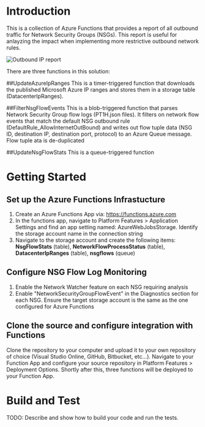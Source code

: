 # Introduction
This is a collection of Azure Functions that provides a report of all outbound traffic for Network Security Groups (NSGs). This report is useful for anlayzing the impact when implementing more restrictive outbound network rules.

![Outbound IP report](/images/outbount-ip-report.png)

There are three functions in this solution:

##UpdateAzureIpRanges
This is a timer-triggered function that downloads the published Microsoft Azure IP ranges and stores them in a storage table (DatacenterIpRanges).

##FilterNsgFlowEvents
This is a blob-triggered function that parses Network Security Group flow logs (PT1H.json files). It filters on network flow events that match the default NSG outbound rule (DefaultRule_AllowInternetOutBound) and writes out flow tuple data (NSG ID, destination IP, destination port, protocol) to an Azure Queue message. Flow tuple ata is de-duplicated 

##UpdateNsgFlowStats
This is a queue-triggered function

# Getting Started

## Set up the Azure Functions Infrastucture
1.  Create an Azure Functions App via: https://functions.azure.com
2.	In the functions app, navigate to Platform Features > Application Settings and find an app setting named: AzureWebJobsStorage. Identify the storage account name in the connection string
3.  Navigate to the storage account and create the following items: **NsgFlowStats** (table), **NetworkFlowProcessStatus** (table), **DatacenterIpRanges** (table), **nsgflows** (queue)

## Configure NSG Flow Log Monitoring
1.  Enable the Network Watcher feature on each NSG requiring analysis
2.  Enable "NetworkSecurityGroupFlowEvent" in the Diagnostics section for each NSG. Ensure the target storage account is the same as the one configured for Azure Functions

## Clone the source and configure integration with Functions
Clone the repository to your computer and upload it to your own repository of choice (Visual Studio Online, GitHub, Bitbucket, etc...). Navigate to your Function App and configure your source repository in Platform Features > Deployment Options. Shortly after this, three functions will be deployed to your Function App.

# Build and Test
TODO: Describe and show how to build your code and run the tests. 